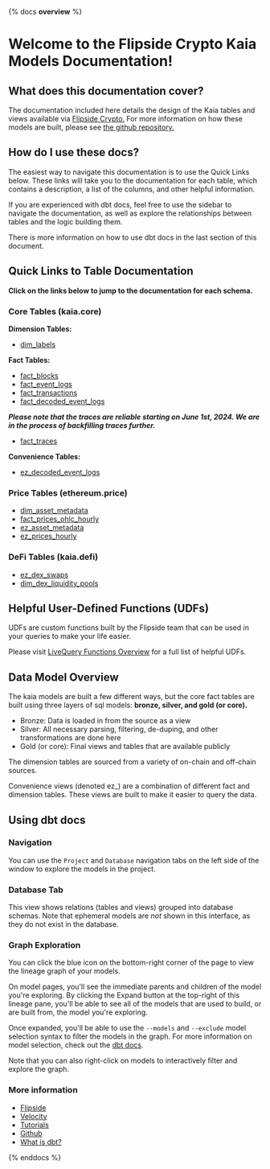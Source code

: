 {% docs __overview__ %}

# Welcome to the Flipside Crypto Kaia Models Documentation!

## **What does this documentation cover?**
The documentation included here details the design of the Kaia tables and views available via [Flipside Crypto.](https://flipsidecrypto.xyz/) For more information on how these models are built, please see [the github repository.](https://github.com/FlipsideCrypto/kaia-models)

## **How do I use these docs?**
The easiest way to navigate this documentation is to use the Quick Links below. These links will take you to the documentation for each table, which contains a description, a list of the columns, and other helpful information.

If you are experienced with dbt docs, feel free to use the sidebar to navigate the documentation, as well as explore the relationships between tables and the logic building them.

There is more information on how to use dbt docs in the last section of this document.

## **Quick Links to Table Documentation**

**Click on the links below to jump to the documentation for each schema.**

### Core Tables (kaia.core)

**Dimension Tables:**
- [dim_labels](https://flipsidecrypto.github.io/kaia-models/#!/model/model.kaia_models.core__dim_labels)

**Fact Tables:**
- [fact_blocks](https://flipsidecrypto.github.io/kaia-models/#!/model/model.kaia_models.core__fact_blocks)
- [fact_event_logs](https://flipsidecrypto.github.io/kaia-models/#!/model/model.kaia_models.core__fact_event_logs)
- [fact_transactions](https://flipsidecrypto.github.io/kaia-models/#!/model/model.kaia_models.core__fact_transactions)
- [fact_decoded_event_logs](https://flipsidecrypto.github.io/kaia-models/#!/model/model.kaia_models.core__fact_decoded_event_logs)

***Please note that the traces are reliable starting on June 1st, 2024. We are in the process of backfilling traces further.***
- [fact_traces](https://flipsidecrypto.github.io/kaia-models/#!/model/model.kaia_models.core__fact_traces)

**Convenience Tables:**
- [ez_decoded_event_logs](https://flipsidecrypto.github.io/kaia-models/#!/model/model.kaia_models.core__ez_decoded_event_logs)

### Price Tables (ethereum.price)
- [dim_asset_metadata](https://flipsidecrypto.github.io/kaia-models/#!/model/model.kaia_models.price__dim_asset_metadata)
- [fact_prices_ohlc_hourly](https://flipsidecrypto.github.io/kaia-models/#!/model/model.kaia_models.price__fact_prices_ohlc_hourly)
- [ez_asset_metadata](https://flipsidecrypto.github.io/kaia-models/#!/model/model.kaia_models.price__ez_asset_metadata)
- [ez_prices_hourly](https://flipsidecrypto.github.io/kaia-models/#!/model/model.kaia_models.price__ez_prices_hourly)

### DeFi Tables (kaia.defi)
- [ez_dex_swaps](https://flipsidecrypto.github.io/kaia-models/#!/model/model.kaia_models.defi__ez_dex_swaps)
- [dim_dex_liquidity_pools](https://flipsidecrypto.github.io/kaia-models/#!/model/model.kaia_models.defi__dim_dex_liquidity_pools)

## **Helpful User-Defined Functions (UDFs)**

UDFs are custom functions built by the Flipside team that can be used in your queries to make your life easier. 

Please visit [LiveQuery Functions Overview](https://flipsidecrypto.github.io/livequery-models/#!/overview) for a full list of helpful UDFs.

## **Data Model Overview**

The kaia models are built a few different ways, but the core fact tables are built using three layers of sql models: **bronze, silver, and gold (or core).**

- Bronze: Data is loaded in from the source as a view
- Silver: All necessary parsing, filtering, de-duping, and other transformations are done here
- Gold (or core): Final views and tables that are available publicly

The dimension tables are sourced from a variety of on-chain and off-chain sources.

Convenience views (denoted ez_) are a combination of different fact and dimension tables. These views are built to make it easier to query the data.

## **Using dbt docs**
### Navigation

You can use the ```Project``` and ```Database``` navigation tabs on the left side of the window to explore the models in the project.

### Database Tab

This view shows relations (tables and views) grouped into database schemas. Note that ephemeral models are *not* shown in this interface, as they do not exist in the database.

### Graph Exploration

You can click the blue icon on the bottom-right corner of the page to view the lineage graph of your models.

On model pages, you'll see the immediate parents and children of the model you're exploring. By clicking the Expand button at the top-right of this lineage pane, you'll be able to see all of the models that are used to build, or are built from, the model you're exploring.

Once expanded, you'll be able to use the ```--models``` and ```--exclude``` model selection syntax to filter the models in the graph. For more information on model selection, check out the [dbt docs](https://docs.getdbt.com/docs/model-selection-syntax).

Note that you can also right-click on models to interactively filter and explore the graph.


### **More information**
- [Flipside](https://flipsidecrypto.xyz/)
- [Velocity](https://app.flipsidecrypto.com/velocity?nav=Discover)
- [Tutorials](https://docs.flipsidecrypto.com/our-data/tutorials)
- [Github](https://github.com/FlipsideCrypto/kaia-models)
- [What is dbt?](https://docs.getdbt.com/docs/introduction)


{% enddocs %}